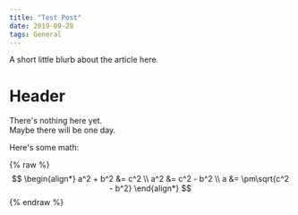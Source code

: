 ```yaml
---
title: "Test Post"
date: 2019-09-28
tags: General
---
```


A short little blurb about the article here.  

# Header

There's nothing here yet.  
Maybe there will be one day.  

Here's some math:

{% raw %}
$$
\begin{align*}
    a^2 + b^2 &= c^2 \\
          a^2 &= c^2 - b^2 \\
          a   &= \pm\sqrt{c^2 - b^2}
\end{align*}
$$
{% endraw %}
